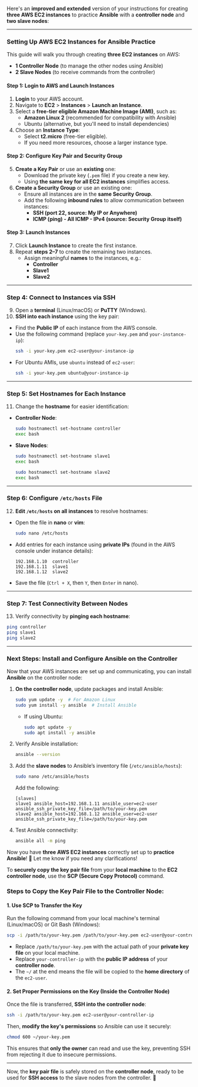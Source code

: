 Here's an **improved and extended** version of your instructions for creating **three AWS EC2 instances** to practice **Ansible** with a **controller node** and **two slave nodes**:

---

### **Setting Up AWS EC2 Instances for Ansible Practice**
This guide will walk you through creating **three EC2 instances** on AWS:  
- **1 Controller Node** (to manage the other nodes using Ansible)  
- **2 Slave Nodes** (to receive commands from the controller)

#### **Step 1: Login to AWS and Launch Instances**
1. **Login** to your AWS account.  
2. Navigate to **EC2** > **Instances** > **Launch an Instance**.  
3. Select a **free-tier eligible Amazon Machine Image (AMI)**, such as:
   - **Amazon Linux 2** (recommended for compatibility with Ansible)
   - Ubuntu (alternative, but you'll need to install dependencies)  
4. Choose an **Instance Type**:
   - Select **t2.micro** (free-tier eligible).
   - If you need more resources, choose a larger instance type.

#### **Step 2: Configure Key Pair and Security Group**
5. **Create a Key Pair** or use an **existing** one:
   - Download the private key (`.pem` file) if you create a new key.
   - Using **the same key for all EC2 instances** simplifies access.
6. **Create a Security Group** or use an existing one:
   - Ensure all instances are in the **same Security Group**.
   - Add the following **inbound rules** to allow communication between instances:
     - **SSH (port 22, source: My IP or Anywhere)**
     - **ICMP (ping) - All ICMP - IPv4 (source: Security Group itself)**

#### **Step 3: Launch Instances**
7. Click **Launch Instance** to create the first instance.  
8. Repeat **steps 2–7** to create the remaining two instances.  
   - Assign meaningful **names** to the instances, e.g.:
     - **Controller**
     - **Slave1**
     - **Slave2**

---

### **Step 4: Connect to Instances via SSH**
9. Open a **terminal** (Linux/macOS) or **PuTTY** (Windows).  
10. **SSH into each instance** using the key pair:
   - Find the **Public IP** of each instance from the AWS console.
   - Use the following command (replace `your-key.pem` and `your-instance-ip`):
     ```bash
     ssh -i your-key.pem ec2-user@your-instance-ip
     ```
   - For Ubuntu AMIs, use `ubuntu` instead of `ec2-user`:
     ```bash
     ssh -i your-key.pem ubuntu@your-instance-ip
     ```

---

### **Step 5: Set Hostnames for Each Instance**
11. Change the **hostname** for easier identification:
   - **Controller Node**:
     ```bash
     sudo hostnamectl set-hostname controller
     exec bash
     ```
   - **Slave Nodes**:
     ```bash
     sudo hostnamectl set-hostname slave1
     exec bash
     ```
     ```bash
     sudo hostnamectl set-hostname slave2
     exec bash
     ```

---

### **Step 6: Configure `/etc/hosts` File**
12. **Edit `/etc/hosts` on all instances** to resolve hostnames:
   - Open the file in **nano** or **vim**:
     ```bash
     sudo nano /etc/hosts
     ```
   - Add entries for each instance using **private IPs** (found in the AWS console under instance details):
     ```
     192.168.1.10  controller
     192.168.1.11  slave1
     192.168.1.12  slave2
     ```
   - Save the file (`Ctrl + X`, then `Y`, then `Enter` in nano).

---

### **Step 7: Test Connectivity Between Nodes**
13. Verify connectivity by **pinging each hostname**:
   ```bash
   ping controller
   ping slave1
   ping slave2
   ```

---

### **Next Steps: Install and Configure Ansible on the Controller**
Now that your AWS instances are set up and communicating, you can install **Ansible** on the controller node:

1. **On the controller node**, update packages and install Ansible:
   ```bash
   sudo yum update -y  # For Amazon Linux
   sudo yum install -y ansible  # Install Ansible
   ```
   - If using Ubuntu:
     ```bash
     sudo apt update -y
     sudo apt install -y ansible
     ```

2. Verify Ansible installation:
   ```bash
   ansible --version
   ```

3. Add the **slave nodes** to Ansible’s inventory file (`/etc/ansible/hosts`):
   ```bash
   sudo nano /etc/ansible/hosts
   ```
   Add the following:
   ```
   [slaves]
   slave1 ansible_host=192.168.1.11 ansible_user=ec2-user ansible_ssh_private_key_file=/path/to/your-key.pem
   slave2 ansible_host=192.168.1.12 ansible_user=ec2-user ansible_ssh_private_key_file=/path/to/your-key.pem
   ```

4. Test Ansible connectivity:
   ```bash
   ansible all -m ping
   ```

Now you have **three AWS EC2 instances** correctly set up to **practice Ansible**! 🚀 Let me know if you need any clarifications!


To **securely copy the key pair file** from your **local machine** to the **EC2 controller node**, use the **SCP (Secure Copy Protocol)** command.

### **Steps to Copy the Key Pair File to the Controller Node:**

#### **1. Use SCP to Transfer the Key**
Run the following command from your local machine's terminal (Linux/macOS) or Git Bash (Windows):

```bash
scp -i /path/to/your-key.pem /path/to/your-key.pem ec2-user@your-controller-ip:~/
```

- Replace `/path/to/your-key.pem` with the actual path of your **private key file** on your local machine.
- Replace `your-controller-ip` with the **public IP address** of your **controller node**.
- The `~/` at the end means the file will be copied to the **home directory** of the `ec2-user`.

#### **2. Set Proper Permissions on the Key (Inside the Controller Node)**
Once the file is transferred, **SSH into the controller node**:

```bash
ssh -i /path/to/your-key.pem ec2-user@your-controller-ip
```

Then, **modify the key's permissions** so Ansible can use it securely:

```bash
chmod 600 ~/your-key.pem
```

This ensures that **only the owner** can read and use the key, preventing SSH from rejecting it due to insecure permissions.

---

Now, the **key pair file** is safely stored on the **controller node**, ready to be used for **SSH access** to the slave nodes from the controller. 🚀